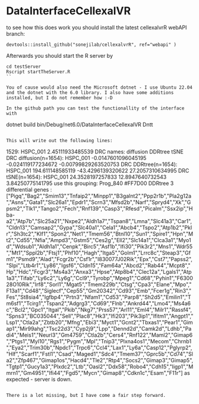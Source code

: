 # DataInterfaceCellexalVR

to see how this does work you should install the latest cellexalvrR webAPI branch:

```
devtools::install_github("sonejilab/cellexalvrR", ref="webapi" )
```

Afterwards you should start the R server by
```
cd testServer 
Rscript startTheServer.R
``

You of cause would also need the Microsoft dotnet - I use Ubuntu 22.04 and the dotnet with the 6.0 library. I also have some additions installed, but I do not remember how :-D

In the github path you can test the functionallity of the interface with

```
dotnet build
bin/Debug/net6.0/DataInterfaceCellexalVR Dntt
```

This will write out the following lines:
```
1529: HSPC_001 2.45111933485539
DRC names: diffusion DDRtree tSNE
DRC diffusion(n=1654): HSPC_001 -0.0147601096045195 -0.024119177234672 -0.00799829263520753
DRC DDRtree(n=1654): HSPC_001 194.611148585119 -43.4296139320622 27.2057310634995
DRC tSNE(n=1654): HSPC_001 24.3528197257833 12.8947640732543 3.84250775141795
use this grouping: Prog_840 #FF7D00 DDRtree 3
differential genes :["Pigq","Bag2","Smim13","Tnfaip2","Minpp1","B3galnt2","Ppp2r1b","Pla2g12a","Asns","Gata1","Slc26a1","Epdr1","Scrn3","Mfsd2b","Narf","Spryd4","Xk","Gpsm2","Tlk1","Tango2","Fech","Rnf139","Casp3","Rfesd","Picalm","Ssx2ip","Hba-a2","Atp7b","Slc25a21","Nxpe2","Aldh1a7","Tspan8","Lmna","Slc41a3","Car1","Cldn13","Camsap2","Gypa","Slc40a1","Cela1","Abcb4","Tspo2","Atp1b2","Pklr","Sh3tc2","Klf1","Spon2","Net1","Tmem56","Btnl10","Sun1","Spire1","Hpn","Mt2","Cd55","Nfia","Ampd3","Gstm5","Ces2g","Ell2","Slc14a1","Clca3a1","Myo1d","Wdsub1","Aldh1a1","Cenpk","Birc5","Asf1b","Ifi30","Pik3r2","Mns1","Wdr55","Mt1","Sppl2b","Ftsj1","Phf10","Hagh","Itga5","Golm1","Lrrc8c","Steap3","Gfm1","Psmd9","Alad","Fcgr2b","Csf1r","I830077J02Rik","Epx","Cst7","Papss2","Slpi","Ltb4r1","Ly86","Igsf6","Cldn15","Fam64a","Abcd2","Rab44","Mcpt8","Hp","Hdc","Fcgr3","Ms4a3","Anxa3","Hpse","Atp8b4","Clec12a","Lgals1","Atp1a3","Tifab","Ly6c2","Ly6g","Ccl9","Tyrobp","Mpeg1","Cd68","Pyhin1","F630028O10Rik","Irf8","Sorl1","Mgat5","Tmem229b","Ctsg","Cpa3","Elane","Mpo","F13a1","Cd48","Siglecf","Cep55","Gm20342","Cd93","Emb","Fcer1g","Rin3","Fes","St8sia4","Igfbp4","Prtn3","Nfam1","Cd53","Parp8","Sh2d5","Emilin1","Tm6sf1","Tcirg1","Tspan2","Adgrg3","Cd69","Flnb","Ankrd44","Lmo4","Ms4a6c","Bcl2","Gpc1","Itgal","Pkib","Nkg7","Prss57","Arl11","Eml4","Milr1","Rassf4","Spns3","BC035044","Sell","Plac8","Hk3","Ifi203","Pik3ip1","Ifitm1","Angpt1","Lsp1","Ctla2a","Zbtb20","Mfng","Ebi3","Myct1","Gcnt2","Tbxas1","Pear1","Gimap1","Mir99ahg","Tsc22d3","Cyp2j9","Lpp","Dennd2d","Camk2d","Ldhb","Padi4","Meis1","Neurl3","Gm4759","Ctla2b","Cers4","Rnf122","Maml2","Gimap6","Ptgs1","Myl10","Rgs1","Pygm","Mpl","Tnip3","Plxna4os1","Mecom","Chrnb1","Eya2","Trim30b","Npdc1","Trpc6","Ccl4","Lax1","Ly6a","Casp12","Pglyrp2","Hlf","Scarf1","Fstl1","Csad","Maged1","Sdc4","Tmem37","Gprc5b","Cd74","Sla2","Zfp467","Gimap1os","Hacd4","Tle2","Rtp4","Socs2","Gimap3","Gimap5","Tgtp1","Gucy1a3","Plxdc2","Ltb","Oasl2","Ddx58","Robo4","Cdh15","Iigp1","Mmrn1","Gm4951","Ifi44","Fgd5","Mycn","Gimap8","Cdkn1c","Esam","F11r"]
as expected - server is down.
```

There is a lot missing, but I have come a fair step forward.

